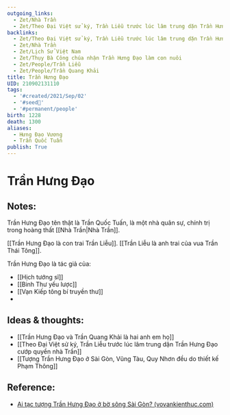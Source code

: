 ```yaml
---
outgoing_links:
  - Zet/Nhà Trần
  - Zet/Theo Đại Việt sử ký, Trần Liễu trước lúc lâm trung dặn Trần Hưng Đạo cướp quyền nhà Trần
backlinks:
  - Zet/Theo Đại Việt sử ký, Trần Liễu trước lúc lâm trung dặn Trần Hưng Đạo cướp quyền nhà Trần
  - Zet/Nhà Trần
  - Zet/Lịch Sử Việt Nam
  - Zet/Thụy Bà Công chúa nhận Trần Hưng Đạo làm con nuôi
  - Zet/People/Trần Liễu
  - Zet/People/Trần Quang Khải
title: Trần Hưng Đạo
UID: 210902131110
tags:
  - '#created/2021/Sep/02'
  - '#seed🥜'
  - '#permanent/people'
birth: 1228
death: 1300
aliases:
  - Hưng Đạo Vương
  - Trần Quốc Tuấn
publish: True
---
```

# Trần Hưng Đạo

## Notes:
Trần Hưng Đạo tên thật là Trần Quốc Tuấn, là một nhà quân sự, chính trị trong hoàng thất [[Nhà Trần|Nhà Trần]].

[[Trần Hưng Đạo là con trai Trần Liễu]]. [[Trần Liễu là anh trai của vua Trần Thái Tông]].


Trần Hưng Đạo là tác giả của:

- [[Hịch tướng sĩ]]
- [[Binh Thư yếu lược]]
- [[Vạn Kiếp tông bí truyền thư]]
- 

## Ideas & thoughts:
- [[Trần Hưng Đạo và Trần Quang Khải là hai anh em họ]]
- [[Theo Đại Việt sử ký, Trần Liễu trước lúc lâm trung dặn Trần Hưng Đạo cướp quyền nhà Trần]]
- [[Tượng Trần Hưng Đạo ở Sài Gòn, Vũng Tàu, Quy Nhơn đều do thiết kế Phạm Thông]]

## Reference:
- [Ai tạc tượng Trần Hưng Đạo ở bờ sông Sài Gòn? (vovankienthuc.com)](https://vovankienthuc.com/blog/ai-tac-tuong-tran-hung-dao-o-bo-song-sai-gon-.2359)